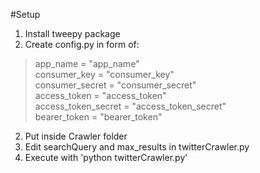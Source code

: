#Setup
1. Install tweepy package
2. Create config.py in form of:

>app_name = "app_name"<br>
consumer_key = "consumer_key"<br>
consumer_secret = "consumer_secret"<br>
access_token = "access_token"<br>
access_token_secret = "access_token_secret"<br>
bearer_token = "bearer_token"<br>

2. Put inside Crawler folder
3. Edit searchQuery and max_results in twitterCrawler.py
4. Execute with 'python twitterCrawler.py'



